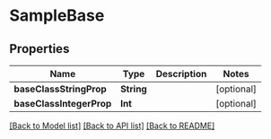 # SampleBase

## Properties
Name | Type | Description | Notes
------------ | ------------- | ------------- | -------------
**baseClassStringProp** | **String** |  | [optional] 
**baseClassIntegerProp** | **Int** |  | [optional] 

[[Back to Model list]](../README.md#documentation-for-models) [[Back to API list]](../README.md#documentation-for-api-endpoints) [[Back to README]](../README.md)


